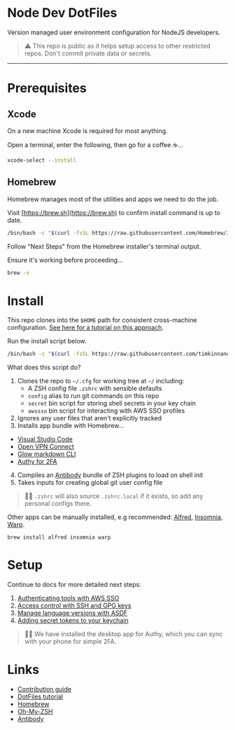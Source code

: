 [Homebrew]: https://docs.brew.sh/
[Oh-My-ZSH]: https://github.com/ohmyzsh/ohmyzsh/
[Antibody]: https://getantibody.github.io/
[Alfred]: https://www.alfredapp.com/
[Insomnia]: https://insomnia.rest/
[Warp]: https://www.warp.dev/
[VS-Code]: https://code.visualstucdio.com/
[Glow]: https://github.com/charmbracelet/glow
[OpenVPN]: https://openvpn.net/
[Authy]: https://authy.com/
[Dotfiles-Tutorial]: https://www.atlassian.com/git/tutorials/dotfiles

# Node Dev DotFiles

Version managed user environment configuration for NodeJS developers.

> ⚠️ This repo is public as it helps setup access to other restricted repos.
> Don't commit private data or secrets.

---

# Prerequisites

## Xcode

On a new machine Xcode is required for most anything.

Open a terminal, enter the following, then go for a coffee ☕...

```sh
xcode-select --install
```

## Homebrew

Homebrew manages most of the utilities and apps we need to do the job.

Visit [https://brew.sh](https://brew.sh) to confirm install command is up to date.

```sh
/bin/bash -c "$(curl -fsSL https://raw.githubusercontent.com/Homebrew/install/master/install.sh)"
```

Follow "Next Steps" from the Homebrew installer's terminal output.

Ensure it's working before proceeding...

```sh
brew -v
```

# Install

This repo clones into the `$HOME` path for consistent cross-machine configuration.
[See here for a tutorial on this approach][Dotfiles-Tutorial].

Run the install script below.

```sh
/bin/bash -c "$(curl -fsSL https://raw.githubusercontent.com/timkinnane/node-dev-dotfiles/trunk/bin/install-dotfiles)"
```

What does this script do?

1. Clones the repo to `~/.cfg` for working tree at `~/` including:
	- A ZSH config file `.zshrc` with sensible defaults
	- `config` alias to run git commands on this repo
	- `secret` bin script for storing shell secrets in your key chain
	- `awssso` bin script for interacting with AWS SSO profiles
2. Ignores any user files that aren't explicitly tracked
3. Installs app bundle with Homebrew...
  - [Visual Studio Code][VS-Code]
  - [Open VPN Connect][OpenVPN]
  - [Glow markdown CLI][Glow]
  - [Authy for 2FA][Authy]
4. Compiles an [Antibody][Antibody] bundle of ZSH plugins to load on shell init
5. Takes inputs for creating global git user config file

> 💁‍♂️ `.zshrc` will also source `.zshrc.local` if it exists, so add any personal configs there.

Other apps can be manually installed, e.g recommended: [Alfred][Alfred], [Insomnia][Insomnia], [Warp][Warp].

```
brew install alfred insomnia warp
```

# Setup

Continue to docs for more detailed next steps:

1. [Authenticating tools with AWS SSO](./docs/AWSSSO.md)
2. [Access control with SSH and GPG keys](./docs/KEYS.md)
3. [Manage language versions with ASDF](./docs/ASDF.md)
4. [Adding secret tokens to your keychain](./docs/SECRETS.md)

> 💁‍♀️ We have installed the desktop app for Authy, which you can sync with your phone for simple 2FA.

# Links

- [Contribution guide](./docs/CONTRIBUTING.md)
- [DotFiles tutorial][Dotfiles-Tutorial]
- [Homebrew][Homebrew]
- [Oh-My-ZSH][Oh-My-ZSH]
- [Antibody][Antibody]
